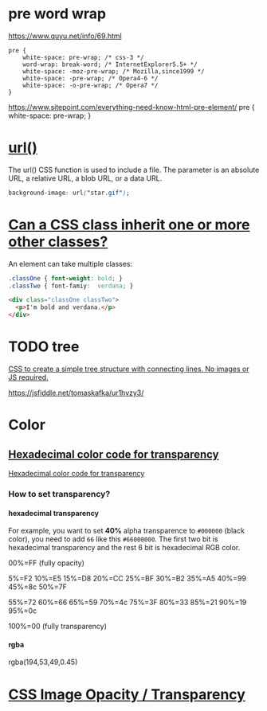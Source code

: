 # pre word wrap 
  https://www.quyu.net/info/69.html

    pre {
        white-space: pre-wrap; /* css-3 */
        word-wrap: break-word; /* InternetExplorer5.5+ */
        white-space: -moz-pre-wrap; /* Mozilla,since1999 */
        white-space: -pre-wrap; /* Opera4-6 */
        white-space: -o-pre-wrap; /* Opera7 */
    }

  https://www.sitepoint.com/everything-need-know-html-pre-element/
    pre {
        white-space: pre-wrap;
    }

# [url()](https://developer.mozilla.org/en-US/docs/Web/CSS/url)

The url() CSS function is used to include a file. The parameter is an absolute URL, a relative URL, a blob URL, or a data URL.

``` css
background-image: url("star.gif");
```

# [Can a CSS class inherit one or more other classes?](https://stackoverflow.com/questions/1065435/can-a-css-class-inherit-one-or-more-other-classes)


An element can take multiple classes:

``` css
.classOne { font-weight: bold; }
.classTwo { font-famiy:  verdana; }
```
```html
<div class="classOne classTwo">
  <p>I'm bold and verdana.</p>
</div>
```

# TODO tree
[CSS to create a simple tree structure with connecting lines. No images or JS required.](https://gist.github.com/dylancwood/7368914) 

https://jsfiddle.net/tomaskafka/ur1hvzy3/


# Color
##  [Hexadecimal color code for transparency](https://gist.github.com/lopspower/03fb1cc0ac9f32ef38f4)

[Hexadecimal color code for transparency](https://gist.github.com/lopspower/03fb1cc0ac9f32ef38f4)

### How to set transparency?
 
#### hexadecimal transparency
For example, you want to set **40%** alpha transparence to `#000000` (black color), you need to add `66` like this `#66000000`. The first two bit is hexadecimal transparency and the rest 6 bit is hexadecimal RGB color.

00%=FF (fully opacity)

5%=F2    10%=E5    15%=D8    20%=CC    25%=BF    30%=B2    35%=A5    40%=99    45%=8c    50%=7F

55%=72    60%=66    65%=59    70%=4c    75%=3F    80%=33    85%=21    90%=19    95%=0c

100%=00 (fully transparency)

#### rgba
rgba(194,53,49,0.45)


# [CSS Image Opacity / Transparency](https://www.w3schools.com/css/css_image_transparency.asp)


